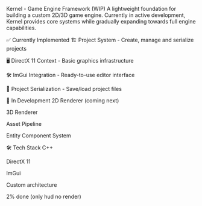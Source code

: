 Kernel - Game Engine Framework (WIP)
A lightweight foundation for building a custom 2D/3D game engine. Currently in active development, Kernel provides core systems while gradually expanding towards full engine capabilities.

✅ Currently Implemented
🏗️ Project System - Create, manage and serialize projects

🖥️ DirectX 11 Context - Basic graphics infrastructure

🛠️ ImGui Integration - Ready-to-use editor interface

📁 Project Serialization - Save/load project files

🔧 In Development
2D Renderer (coming next)

3D Renderer

Asset Pipeline

Entity Component System


🛠️ Tech Stack
C++

DirectX 11

ImGui

Custom architecture


2% done (only hud no render)
